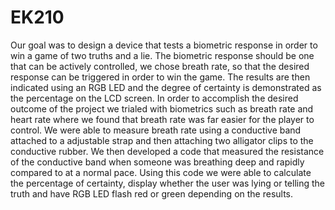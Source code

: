 # EK210
Our goal was to design a device that tests a biometric response in order to win a game of two truths and a lie. The biometric response should be one that can be actively controlled, we chose breath rate, so that the desired response can be triggered in order to win the game. The results are then indicated using an RGB LED and the degree of certainty is demonstrated as the percentage on the LCD screen. In order to accomplish the desired outcome of the project we trialed with biometrics such as breath rate and heart rate where we found that breath rate was far easier for the player to control. We were able to measure breath rate using a conductive band attached to a adjustable strap and then attaching two alligator clips to the conductive rubber. We then developed a code that measured the resistance of the conductive band when someone was breathing deep and rapidly compared to at a normal pace. Using this code we were able to calculate the percentage of certainty, display whether the user was lying or telling the truth and have RGB LED flash red or green depending on the results. 
